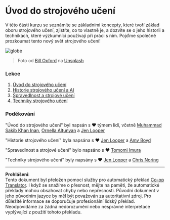 <!--
CO_OP_TRANSLATOR_METADATA:
{
  "original_hash": "cf8ecc83f28e5b98051d2179eca08e08",
  "translation_date": "2025-09-05T00:20:14+00:00",
  "source_file": "1-Introduction/README.md",
  "language_code": "cs"
}
-->
# Úvod do strojového učení

V této části kurzu se seznámíte se základními koncepty, které tvoří základ oboru strojového učení, zjistíte, co to vlastně je, a dozvíte se o jeho historii a technikách, které výzkumníci používají při práci s ním. Pojďme společně prozkoumat tento nový svět strojového učení!

![globe](../../../1-Introduction/images/globe.jpg)
> Foto od <a href="https://unsplash.com/@bill_oxford?utm_source=unsplash&utm_medium=referral&utm_content=creditCopyText">Bill Oxford</a> na <a href="https://unsplash.com/s/photos/globe?utm_source=unsplash&utm_medium=referral&utm_content=creditCopyText">Unsplash</a>
  
### Lekce

1. [Úvod do strojového učení](1-intro-to-ML/README.md)
1. [Historie strojového učení a AI](2-history-of-ML/README.md)
1. [Spravedlnost a strojové učení](3-fairness/README.md)
1. [Techniky strojového učení](4-techniques-of-ML/README.md)

### Poděkování

"Úvod do strojového učení" byl napsán s ♥️ týmem lidí, včetně [Muhammad Sakib Khan Inan](https://twitter.com/Sakibinan), [Ornella Altunyan](https://twitter.com/ornelladotcom) a [Jen Looper](https://twitter.com/jenlooper)

"Historie strojového učení" byla napsána s ♥️ [Jen Looper](https://twitter.com/jenlooper) a [Amy Boyd](https://twitter.com/AmyKateNicho)

"Spravedlnost a strojové učení" bylo napsáno s ♥️ [Tomomi Imura](https://twitter.com/girliemac) 

"Techniky strojového učení" byly napsány s ♥️ [Jen Looper](https://twitter.com/jenlooper) a [Chris Noring](https://twitter.com/softchris)

---

**Prohlášení**:  
Tento dokument byl přeložen pomocí služby pro automatický překlad [Co-op Translator](https://github.com/Azure/co-op-translator). I když se snažíme o přesnost, mějte na paměti, že automatické překlady mohou obsahovat chyby nebo nepřesnosti. Původní dokument v jeho původním jazyce by měl být považován za autoritativní zdroj. Pro důležité informace se doporučuje profesionální lidský překlad. Neodpovídáme za žádná nedorozumění nebo nesprávné interpretace vyplývající z použití tohoto překladu.